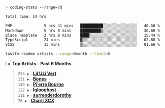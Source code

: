 ```zsh
> coding-stats --range=7d
```

<!--START_SECTION:waka-->

```txt
Total Time: 14 hrs

PHP              5 hrs 41 mins   ██████████░░░░░░░░░░░░░░░   40.58 %
Markdown         5 hrs 8 mins    █████████▒░░░░░░░░░░░░░░░   36.68 %
Blade Template   2 hrs 9 mins    ████░░░░░░░░░░░░░░░░░░░░░   15.44 %
TypeScript       24 mins         ▓░░░░░░░░░░░░░░░░░░░░░░░░   02.88 %
SCSS             13 mins         ▒░░░░░░░░░░░░░░░░░░░░░░░░   01.66 %
```

<!--END_SECTION:waka-->

```zsh
lastfm-readme artists --range=6month --limit=6
```

<!--START_LASTFM_ARTISTS:{"period": "6month", "rows": 6}-->
<a href="https://last.fm" target="_blank"><img src="https://user-images.githubusercontent.com/17434202/215290617-e793598d-d7c9-428f-9975-156db1ba89cc.svg" alt="Last.fm Logo" width="18" height="13"/></a> **Top Artists - Past 6 Months**

> `234 ▶️` ∙ **[Lil Uzi Vert](https://www.last.fm/music/Lil+Uzi+Vert)**<br/>
> `151 ▶️` ∙ **[Bones](https://www.last.fm/music/Bones)**<br/>
> `149 ▶️` ∙ **[Pi’erre Bourne](https://www.last.fm/music/Pi%E2%80%99erre+Bourne)**<br/>
> `122 ▶️` ∙ **[Iglooghost](https://www.last.fm/music/Iglooghost)**<br/>
> `111 ▶️` ∙ **[surrenderdorothy](https://www.last.fm/music/surrenderdorothy)**<br/>
> `76 ▶️` ∙ **[Charli XCX](https://www.last.fm/music/Charli+XCX)**<br/>
<!--END_LASTFM_ARTISTS-->
